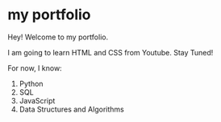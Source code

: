# my portfolio

Hey! Welcome to my portfolio. 

I am going to learn HTML and CSS from Youtube.
Stay Tuned!

For now, I know:
1. Python
2. SQL
3. JavaScript
4. Data Structures and Algorithms